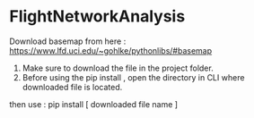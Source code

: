 # FlightNetworkAnalysis


Download basemap from here : https://www.lfd.uci.edu/~gohlke/pythonlibs/#basemap
  1. Make sure to download the file in the project folder.
  2. Before using the pip install , open the directory in CLI where downloaded file is located.

then use : pip install [ downloaded file name ]
